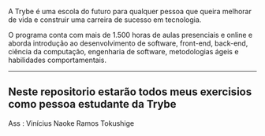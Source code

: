 A Trybe é uma escola do futuro para qualquer pessoa que queira melhorar de vida e construir uma carreira de sucesso em tecnologia.

O programa conta com mais de 1.500 horas de aulas presenciais e online e aborda 
introdução ao desenvolvimento de software, front-end, back-end, ciência da computação, engenharia de software, metodologias ágeis e habilidades comportamentais.

---------------------------------------------------------------------------------------------------------------------------------------------------------------------------------------------------------
Neste repositorio estarão todos meus exercisios  como pessoa estudante da Trybe 
---------------------------------------------------------------------------------------------------------------------------------------------------------------------------------------------------------

Ass : Vinícius Naoke Ramos Tokushige 
                                                                           

